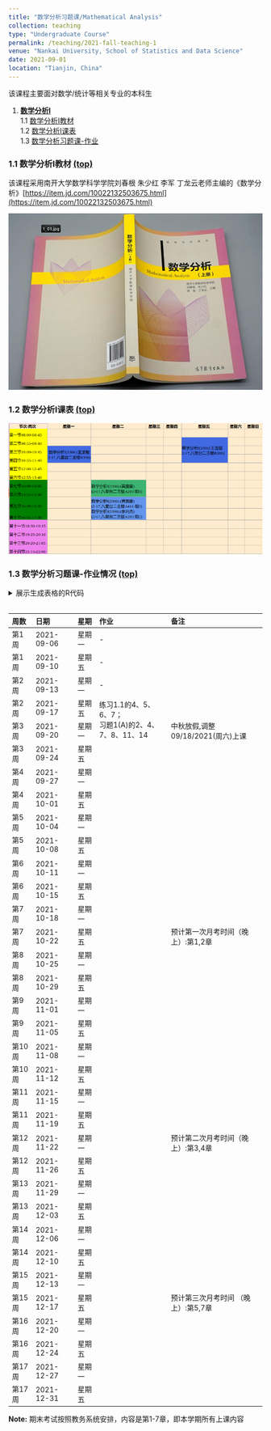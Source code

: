 ```yaml
---
title: "数学分析习题课/Mathematical Analysis"
collection: teaching
type: "Undergraduate Course"
permalink: /teaching/2021-fall-teaching-1
venue: "Nankai University, School of Statistics and Data Science"
date: 2021-09-01
location: "Tianjin, China"
---
```


该课程主要面对数学/统计等相关专业的本科生


<a name="table-of-contents"></a>
1. [**数学分析I**](#1)  
    1.1 [数学分析I教材](#1.1)  
    1.2 [数学分析I课表](#1.2)   
    1.3 [数学分析习题课-作业](#1.3)  
    
### 1.1 数学分析I教材 [(top)](#table-of-contents) <a name="1.1"></a>

该课程采用南开大学数学科学学院刘春根 朱少红 李军 丁龙云老师主编的《数学分析》[https://item.jd.com/10022132503675.html](https://item.jd.com/10022132503675.html)

![教材名称](/images/shuxuefenxi_pic1.png)


### 1.2 数学分析I课表 [(top)](#table-of-contents) <a name="1.2"></a>

![数学分析I课表](/images/mycourse1.png)


### 1.3 数学分析习题课-作业情况  [(top)](#table-of-contents) <a name="1.3"></a>

<details>
<summary>
  展示生成表格的R代码
 </summary>
 
<!-- rnb-text-begin -->

<pre class="r"><code>x1=rep(paste0(&quot;第&quot;,1:17,&quot;周&quot;),each=2)
date1=seq(as.Date(&quot;2021/09/06&quot;), as.Date(&quot;2021/12/27&quot;), &quot;weeks&quot;)
date2=seq(as.Date(&quot;2021/09/10&quot;), as.Date(&quot;2021/12/31&quot;), &quot;weeks&quot;)
date_new=c(date1,date2)
date_new[seq(1,length(date_new),by=2)]=date1
date_new[seq(2,length(date_new),by=2)]=date2
weeks=rep(c(&quot;星期一&quot;,&quot;星期五&quot;),times=17)
df0=data.frame(`周数`=x1,`日期`=date_new,`星期`=weeks,`作业`=rep(&quot;&quot;,length=34),`备注`=rep(&quot;&quot;,length=34))
knitr::kable(df0, format=&quot;markdown&quot;)</code></pre>

</details>
<br>

<table>
 <thead>
  <tr>
   <th style="text-align:left;"> 周数 </th>
   <th style="text-align:left;"> 日期 </th>
   <th style="text-align:left;"> 星期 </th>
   <th style="text-align:left;"> 作业 </th>
   <th style="text-align:left;"> 备注 </th>
  </tr>
 </thead>
<tbody>
  <tr>
   <td style="text-align:left;"> 第1周 </td>
   <td style="text-align:left;"> 2021-09-06 </td>
   <td style="text-align:left;"> 星期一 </td>
   <td style="text-align:left;"> - </td>
   <td style="text-align:left;">  </td>
  </tr>
  <tr>
   <td style="text-align:left;"> 第1周 </td>
   <td style="text-align:left;"> 2021-09-10 </td>
   <td style="text-align:left;"> 星期五 </td>
   <td style="text-align:left;"> - </td>
   <td style="text-align:left;">  </td>
  </tr>
  <tr>
   <td style="text-align:left;"> 第2周 </td>
   <td style="text-align:left;"> 2021-09-13 </td>
   <td style="text-align:left;"> 星期一 </td>
   <td style="text-align:left;"> - </td>
   <td style="text-align:left;">  </td>
  </tr>
  <tr>
   <td style="text-align:left;"> 第2周 </td>
   <td style="text-align:left;"> 2021-09-17 </td>
   <td style="text-align:left;"> 星期五 </td>
   <td style="text-align:left;" rowspan="2">练习1.1的4、5、6、7；<br /> 习题1(A)的2、4、7、8、11、14  </td>
   <td style="text-align:left;">  </td>
  </tr>
  <tr>
   <td style="text-align:left;"> 第3周 </td>
   <td style="text-align:left;"> 2021-09-20 </td>
   <td style="text-align:left;"> 星期一 </td>
   <td style="text-align:left;"> 中秋放假,调整09/18/2021(周六)上课</td>
  </tr>
  <tr>
   <td style="text-align:left;"> 第3周 </td>
   <td style="text-align:left;"> 2021-09-24 </td>
   <td style="text-align:left;"> 星期五 </td>
   <td style="text-align:left;">  </td>
   <td style="text-align:left;">  </td>
  </tr>
  <tr>
   <td style="text-align:left;"> 第4周 </td>
   <td style="text-align:left;"> 2021-09-27 </td>
   <td style="text-align:left;"> 星期一 </td>
   <td style="text-align:left;">  </td>
   <td style="text-align:left;">  </td>
  </tr>
  <tr>
   <td style="text-align:left;"> 第4周 </td>
   <td style="text-align:left;"> 2021-10-01 </td>
   <td style="text-align:left;"> 星期五 </td>
   <td style="text-align:left;">  </td>
   <td style="text-align:left;">  </td>
  </tr>
  <tr>
   <td style="text-align:left;"> 第5周 </td>
   <td style="text-align:left;"> 2021-10-04 </td>
   <td style="text-align:left;"> 星期一 </td>
   <td style="text-align:left;">  </td>
   <td style="text-align:left;">  </td>
  </tr>
  <tr>
   <td style="text-align:left;"> 第5周 </td>
   <td style="text-align:left;"> 2021-10-08 </td>
   <td style="text-align:left;"> 星期五 </td>
   <td style="text-align:left;">  </td>
   <td style="text-align:left;">  </td>
  </tr>
  <tr>
   <td style="text-align:left;"> 第6周 </td>
   <td style="text-align:left;"> 2021-10-11 </td>
   <td style="text-align:left;"> 星期一 </td>
   <td style="text-align:left;">  </td>
   <td style="text-align:left;">  </td>
  </tr>
  <tr>
   <td style="text-align:left;"> 第6周 </td>
   <td style="text-align:left;"> 2021-10-15 </td>
   <td style="text-align:left;"> 星期五 </td>
   <td style="text-align:left;">  </td>
   <td style="text-align:left;">  </td>
  </tr>
  <tr>
   <td style="text-align:left;"> 第7周 </td>
   <td style="text-align:left;"> 2021-10-18 </td>
   <td style="text-align:left;"> 星期一 </td>
   <td style="text-align:left;">  </td>
   <td style="text-align:left;">  </td>
  </tr>
  <tr>
   <td style="text-align:left;"> 第7周 </td>
   <td style="text-align:left;"> 2021-10-22 </td>
   <td style="text-align:left;"> 星期五 </td>
   <td style="text-align:left;">  </td>
   <td style="text-align:left;"> 预计第一次月考时间（晚上）:第1,2章  </td>
  </tr>
  <tr>
   <td style="text-align:left;"> 第8周 </td>
   <td style="text-align:left;"> 2021-10-25 </td>
   <td style="text-align:left;"> 星期一 </td>
   <td style="text-align:left;">  </td>
   <td style="text-align:left;">  </td>
  </tr>
  <tr>
   <td style="text-align:left;"> 第8周 </td>
   <td style="text-align:left;"> 2021-10-29 </td>
   <td style="text-align:left;"> 星期五 </td>
   <td style="text-align:left;">  </td>
   <td style="text-align:left;">  </td>
  </tr>
  <tr>
   <td style="text-align:left;"> 第9周 </td>
   <td style="text-align:left;"> 2021-11-01 </td>
   <td style="text-align:left;"> 星期一 </td>
   <td style="text-align:left;">  </td>
   <td style="text-align:left;">  </td>
  </tr>
  <tr>
   <td style="text-align:left;"> 第9周 </td>
   <td style="text-align:left;"> 2021-11-05 </td>
   <td style="text-align:left;"> 星期五 </td>
   <td style="text-align:left;">  </td>
   <td style="text-align:left;">  </td>
  </tr>
  <tr>
   <td style="text-align:left;"> 第10周 </td>
   <td style="text-align:left;"> 2021-11-08 </td>
   <td style="text-align:left;"> 星期一 </td>
   <td style="text-align:left;">  </td>
   <td style="text-align:left;">  </td>
  </tr>
  <tr>
   <td style="text-align:left;"> 第10周 </td>
   <td style="text-align:left;"> 2021-11-12 </td>
   <td style="text-align:left;"> 星期五 </td>
   <td style="text-align:left;">  </td>
   <td style="text-align:left;">  </td>
  </tr>
  <tr>
   <td style="text-align:left;"> 第11周 </td>
   <td style="text-align:left;"> 2021-11-15 </td>
   <td style="text-align:left;"> 星期一 </td>
   <td style="text-align:left;">  </td>
   <td style="text-align:left;">  </td>
  </tr>
  <tr>
   <td style="text-align:left;"> 第11周 </td>
   <td style="text-align:left;"> 2021-11-19 </td>
   <td style="text-align:left;"> 星期五 </td>
   <td style="text-align:left;">  </td>
   <td style="text-align:left;">  </td>
  </tr>
  <tr>
   <td style="text-align:left;"> 第12周 </td>
   <td style="text-align:left;"> 2021-11-22 </td>
   <td style="text-align:left;"> 星期一 </td>
   <td style="text-align:left;">  </td>
   <td style="text-align:left;"> 预计第二次月考时间（晚上）:第3,4章 </td>
  </tr>
  <tr>
   <td style="text-align:left;"> 第12周 </td>
   <td style="text-align:left;"> 2021-11-26 </td>
   <td style="text-align:left;"> 星期五 </td>
   <td style="text-align:left;">  </td>
   <td style="text-align:left;">  </td>
  </tr>
  <tr>
   <td style="text-align:left;"> 第13周 </td>
   <td style="text-align:left;"> 2021-11-29 </td>
   <td style="text-align:left;"> 星期一 </td>
   <td style="text-align:left;">  </td>
   <td style="text-align:left;">  </td>
  </tr>
  <tr>
   <td style="text-align:left;"> 第13周 </td>
   <td style="text-align:left;"> 2021-12-03 </td>
   <td style="text-align:left;"> 星期五 </td>
   <td style="text-align:left;">  </td>
   <td style="text-align:left;">  </td>
  </tr>
  <tr>
   <td style="text-align:left;"> 第14周 </td>
   <td style="text-align:left;"> 2021-12-06 </td>
   <td style="text-align:left;"> 星期一 </td>
   <td style="text-align:left;">  </td>
   <td style="text-align:left;">  </td>
  </tr>
  <tr>
   <td style="text-align:left;"> 第14周 </td>
   <td style="text-align:left;"> 2021-12-10 </td>
   <td style="text-align:left;"> 星期五 </td>
   <td style="text-align:left;">  </td>
   <td style="text-align:left;">  </td>
  </tr>
  <tr>
   <td style="text-align:left;"> 第15周 </td>
   <td style="text-align:left;"> 2021-12-13 </td>
   <td style="text-align:left;"> 星期一 </td>
   <td style="text-align:left;">  </td>
   <td style="text-align:left;">  </td>
  </tr>
  <tr>
   <td style="text-align:left;"> 第15周 </td>
   <td style="text-align:left;"> 2021-12-17 </td>
   <td style="text-align:left;"> 星期五 </td>
   <td style="text-align:left;">  </td>
   <td style="text-align:left;"> 预计第三次月考时间 （晚上）:第5,7章 </td>
  </tr>
  <tr>
   <td style="text-align:left;"> 第16周 </td>
   <td style="text-align:left;"> 2021-12-20 </td>
   <td style="text-align:left;"> 星期一 </td>
   <td style="text-align:left;">  </td>
   <td style="text-align:left;">  </td>
  </tr>
  <tr>
   <td style="text-align:left;"> 第16周 </td>
   <td style="text-align:left;"> 2021-12-24 </td>
   <td style="text-align:left;"> 星期五 </td>
   <td style="text-align:left;">  </td>
   <td style="text-align:left;">  </td>
  </tr>
  <tr>
   <td style="text-align:left;"> 第17周 </td>
   <td style="text-align:left;"> 2021-12-27 </td>
   <td style="text-align:left;"> 星期一 </td>
   <td style="text-align:left;">  </td>
   <td style="text-align:left;">  </td>
  </tr>
  <tr>
   <td style="text-align:left;"> 第17周 </td>
   <td style="text-align:left;"> 2021-12-31 </td>
   <td style="text-align:left;"> 星期五 </td>
   <td style="text-align:left;">  </td>
   <td style="text-align:left;">  </td>
  </tr>
</tbody>
</table>

**Note:** 期末考试按照教务系统安排，内容是第1-7章，即本学期所有上课内容

